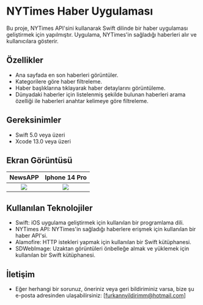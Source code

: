 # NYTimes Haber Uygulaması

Bu proje, NYTimes API'sini kullanarak Swift dilinde bir haber uygulaması geliştirmek için yapılmıştır. Uygulama, NYTimes'in sağladığı haberleri alır ve kullanıcılara gösterir.

## Özellikler

- Ana sayfada en son haberleri görüntüler.
- Kategorilere göre haber filtreleme.
- Haber başlıklarına tıklayarak haber detaylarını görüntüleme.
- Dünyadaki haberler için listelenmiş şekilde bulunan haberleri arama özelliği ile haberleri anahtar kelimeye göre filtreleme.

## Gereksinimler

- Swift 5.0 veya üzeri
- Xcode 13.0 veya üzeri

## Ekran Görüntüsü

NewsAPP            | Iphone 14 Pro
:-------------------------:|:-------------------------:
![](https://github.com/furkannyildirimm/FurkanYildirim_HW2/blob/main/GIF/1.gif)  |  ![](https://github.com/furkannyildirimm/FurkanYildirim_HW2/blob/main/GIF/2.gif)

## Kullanılan Teknolojiler

- Swift: iOS uygulama geliştirmek için kullanılan bir programlama dili.
- NYTimes API: NYTimes'in sağladığı haberlere erişmek için kullanılan bir haber API'si.
- Alamofire: HTTP istekleri yapmak için kullanılan bir Swift kütüphanesi.
- SDWebImage: Uzaktan görüntüleri önbelleğe almak ve yüklemek için kullanılan bir Swift kütüphanesi.

## İletişim
- Eğer herhangi bir sorunuz, öneriniz veya geri bildiriminiz varsa, bize şu e-posta adresinden ulaşabilirsiniz: [furkannyildirimm@hotmail.com]

